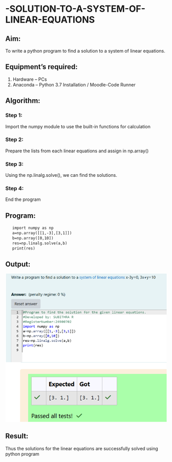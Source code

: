 # -SOLUTION-TO-A-SYSTEM-OF-LINEAR-EQUATIONS
## Aim:
To write a python program to find a solution to a system of linear equations.
## Equipment’s required:
1. 	Hardware – PCs
2. 	Anaconda – Python 3.7 Installation / Moodle-Code Runner
## Algorithm:
### Step 1: 
Import the numpy module to use the built-in functions for calculation
### Step 2: 
Prepare the lists from each linear equations and assign in np.array()
### Step 3: 
Using the np.linalg.solve(), we can find the solutions.
### Step 4: 
End the program
## Program:
```
   import numpy as np
   a=np.array([[1,-3],[3,1]])
   b=np.array([0,10])
   res=np.linalg.solve(a,b)
   print(res)
```

## Output:
![alt text](<maths 1.png>)

## Result: 
Thus the solutions for the linear equations are successfully solved using python program

